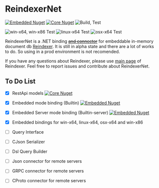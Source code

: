 # ReindexerNet

[![Embedded  Nuget](https://img.shields.io/nuget/v/ReindexerNet.Embedded?label=Embedded&color=1182c2&style=flat-square&logo=nuget)](https://www.nuget.org/packages/ReindexerNet.Embedded)
[![Core Nuget](https://img.shields.io/nuget/v/ReindexerNet.Core?label=Core&color=1182c2&style=flat-square&logo=nuget)](https://www.nuget.org/packages/ReindexerNet.Core)
![Build, Test](https://github.com/oruchreis/ReindexerNet/workflows/Build,%20Test,%20Package/badge.svg)

![win-x64, win-x86 Test](https://github.com/oruchreis/ReindexerNet/workflows/win-x64,%20win-x86%20Test/badge.svg)
![linux-x64 Test](https://github.com/oruchreis/ReindexerNet/workflows/linux-x64%20Test/badge.svg)
![osx-x64 Test](https://github.com/oruchreis/ReindexerNet/workflows/osx-x64%20Test/badge.svg)

ReindexerNet is a .NET binding ~~[and connector](# "not yet implemented")~~ for embeddable in-memory document db [Reindexer](https://github.com/Restream/reindexer). It is still in alpha state and there are a lot of works to do. So using in a prod environment is not recomended.

If you have any questions about Reindexer, please use [main page](https://github.com/Restream/reindexer) of Reindexer. Feel free to report issues and contribute about ReindexerNet.
## To Do List
 - [x] RestApi models [![Core  Nuget](https://img.shields.io/nuget/v/ReindexerNet.Core?label=Core&color=1182c2&logo=nuget)](https://www.nuget.org/packages/ReindexerNet.Core)
 - [x] Embedded mode binding (Builtin) [![Embedded  Nuget](https://img.shields.io/nuget/v/ReindexerNet.Embedded?label=Embedded&color=1182c2&logo=nuget)](https://www.nuget.org/packages/ReindexerNet.Embedded)
 - [x] Embedded Server mode binding (Builtin-server) [![Embedded  Nuget](https://img.shields.io/nuget/v/ReindexerNet.Embedded?label=Embedded&color=1182c2&logo=nuget)](https://www.nuget.org/packages/ReindexerNet.Embedded)
 - [x] Embedded bindings for win-x64, linux-x64, osx-x64 and win-x86
 - [ ] Query Interface
 - [ ] CJson Serializer
 - [ ] Dsl Query Builder
 - [ ] Json connector for remote servers
 - [ ] GRPC connector for remote servers
 - [ ] CProto connector for remote servers

